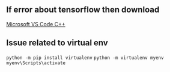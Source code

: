 ## If error about tensorflow then download

[Microsoft VS Code C++](https://aka.ms/vs/17/release/vc_redist.x64.exe)

## Issue related to virtual env
`python -m pip install virtualenv`
`python -m virtualenv myenv`
`myenv\Scripts\activate`

